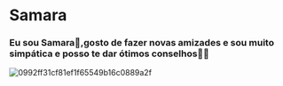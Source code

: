 # Samara
### Eu sou Samara🥰,gosto de fazer novas amizades e sou muito simpática e posso te dar ótimos conselhos💖🦋

![0992ff31cf81ef1f65549b16c0889a2f](https://user-images.githubusercontent.com/108410615/183130180-9ee786a3-db48-4ab9-9d9c-ecffc5413462.gif)
